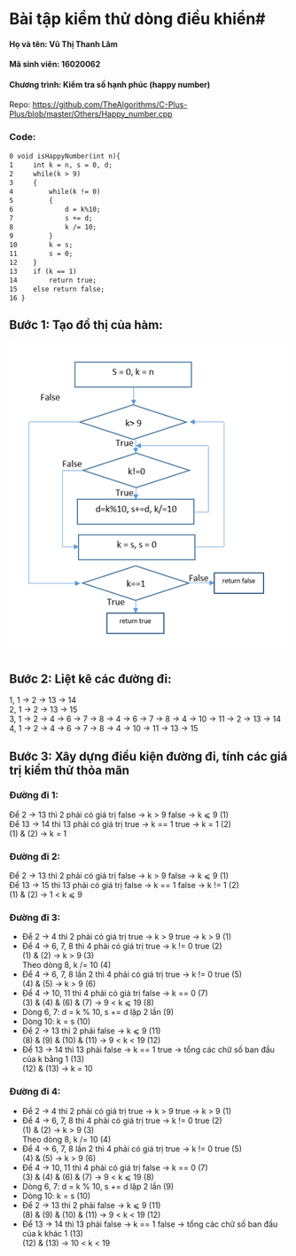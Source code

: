 # Bài tập kiểm thử dòng điều khiển#
#### Họ và tên: Vũ Thị Thanh Lâm 
#### Mã sinh viên: 16020062


#### Chương trình: Kiểm tra số hạnh phúc (happy number)
Repo: https://github.com/TheAlgorithms/C-Plus-Plus/blob/master/Others/Happy_number.cpp

### Code: 
```
0 void isHappyNumber(int n){
1     int k = n, s = 0, d;
2     while(k > 9)
3     {
4         while(k != 0)
5         {
6             d = k%10;
7             s += d;
8             k /= 10;
9         }
10        k = s;
11        s = 0;
12    }
13    if (k == 1) 
14        return true;
15    else return false;
16 }
```
## Bước 1: Tạo đồ thị của hàm:
![](CFG.PNG)
## Bước 2: Liệt kê các đường đi:
1, 1 &rarr; 2 &rarr; 13 &rarr; 14 </br>
2, 1 &rarr; 2 &rarr; 13 &rarr; 15 </br>
3, 1 &rarr; 2 &rarr; 4 &rarr; 6 &rarr; 7 &rarr; 8 &rarr; 4 &rarr; 6 &rarr; 7 &rarr; 8 &rarr; 4 &rarr; 10 &rarr; 11 &rarr; 2 &rarr; 13 &rarr; 14 </br>
4, 1 &rarr; 2 &rarr; 4 &rarr; 6 &rarr; 7 &rarr; 8 &rarr; 4 &rarr; 10 &rarr; 11 &rarr; 13 &rarr; 15 </br>
## Bước 3: Xây dựng điều kiện đường đi, tính các giá trị kiểm thử thỏa mãn
### Đường đi 1:
Để 2 &rarr; 13 thì 2 phải có giá trị false &rarr; k > 9 false &rarr; k &leqslant; 9 (1) </br>
Để 13 &rarr; 14 thì 13 phải có giá trị true &rarr; k == 1 true &rarr; k = 1  (2)</br>
(1) & (2) &rarr; k = 1

### Đường đi 2:
Để 2 &rarr; 13 thì 2 phải có giá trị false &rarr; k > 9 false &rarr; k &leqslant; 9 (1) </br>
Để 13 &rarr; 15 thì 13 phải có giá trị false &rarr; k == 1 false &rarr; k != 1  (2)</br>
(1) & (2) &rarr; 1 &lt; k  &leqslant; 9

### Đường đi 3:
- Để 2 &rarr; 4 thì 2 phải có giá trị true &rarr; k > 9 true &rarr; k > 9 (1) </br>
- Để 4 &rarr; 6, 7, 8 thì 4 phải có giá trị true &rarr; k != 0 true (2) </br>
(1) & (2) &rarr; k > 9 (3) </br>
Theo dòng 8, k /= 10 (4) </br>
- Để 4 &rarr; 6, 7, 8 lần 2 thì 4 phải có giá trị true &rarr; k != 0 true (5) </br>
(4) & (5) &rarr; k > 9 (6) </br>
- Để 4 &rarr; 10, 11 thì 4 phải có giá trị false &rarr; k == 0 (7) </br>
(3) & (4) & (6) & (7) &rarr; 9 &lt; k &leqslant; 19 (8) </br>
- Dòng 6, 7: d = k % 10, s += d lặp 2 lần (9) </br>
- Dòng 10: k = s (10) </br>
- Để 2 &rarr; 13 thì 2 phải false &rarr; k &leqslant; 9 (11) </br>
(8) & (9) & (10) & (11) &rarr;  9 &lt; k &lt; 19 (12) </br>
- Để 13 &rarr; 14 thì  13 phải false &rarr; k == 1 true &rarr; tổng các chữ số ban đầu của k bằng 1 (13) </br>
(12) & (13) &rarr; k = 10

### Đường đi 4:
- Để 2 &rarr; 4 thì 2 phải có giá trị true &rarr; k > 9 true &rarr; k > 9 (1) </br>
- Để 4 &rarr; 6, 7, 8 thì 4 phải có giá trị true &rarr; k != 0 true (2) </br>
(1) & (2) &rarr; k > 9 (3) </br>
Theo dòng 8, k /= 10 (4) </br>
- Để 4 &rarr; 6, 7, 8 lần 2 thì 4 phải có giá trị true &rarr; k != 0 true (5) </br>
(4) & (5) &rarr; k > 9 (6) </br>
- Để 4 &rarr; 10, 11 thì 4 phải có giá trị false &rarr; k == 0 (7) </br>
(3) & (4) & (6) & (7) &rarr; 9 &lt; k &leqslant; 19 (8) </br>
- Dòng 6, 7: d = k % 10, s += d lặp 2 lần (9) </br>
- Dòng 10: k = s (10) </br>
- Để 2 &rarr; 13 thì 2 phải false &rarr; k &leqslant; 9 (11) </br>
(8) & (9) & (10) & (11) &rarr;  9 &lt; k &lt; 19 (12) </br>
- Để 13 &rarr; 14 thì  13 phải false &rarr; k == 1 false &rarr; tổng các chữ số ban đầu của k khác 1 (13) </br>
(12) & (13) &rarr; 10 &lt; k &lt; 19

